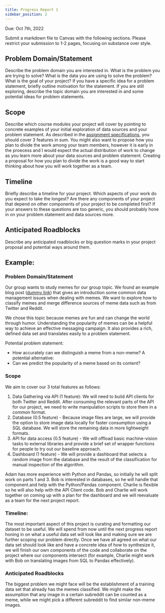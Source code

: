 ```yaml
---
title: Progress Report 1
sidebar_position: 2
---
```


Due: Oct 7th, 2022

Submit a markdown file to Canvas with the following sections. Please restrict your submission to 1-2 pages, focusing on substance over style.

## Problem Domain/Statement

Describe the problem domain you are interested in. What is the problem you are trying to solve? What is the data you are using to solve the problem? What is the goal of your project? If you have a specific idea for a problem statement, briefly outline motivation for the statement. If you are still exploring, describe the topic domain you are interested in and some potential ideas for problem statements.

## Scope
Describe which course modules your project will cover by pointing to concrete examples of your initial exploration of data sources and your problem statement. As described in the [assignment specifications](assignment), you should cover 3 features in sum. You might also want to propose how you plan to divide the work among your team members, however it is early in the proecess and I would expect the actual distribution of work to change as you learn more about your data sources and problem statement. Creating a proposal for how you plan to divide the work is a good way to start thinking about how you will work together as a team.

## Timeline
Briefly describe a timeline for your project. Which aspects of your work do you expect to take the longest? Are there any components of your project that depend on other components of your project to be completed first? If your answers to these questions are too generic, you should probably hone in on your problem statement and data sources more.

## Anticipated Roadblocks

Describe any anticipated roadblocks or big question marks in your project proposal and potential ways around them.

## Example:

### Problem Domain/Statement

Our group wants to study memes for our group topic.  We found an example blog post ([dummy link](https://google.com)) that gives an introduction some common data management issues when dealing with memes. We want to explore how to classify memes and merge difference sources of meme data such as from Twitter and Reddit.

We chose this topic because memes are fun and can change the world through humor. Understanding the popularity of memes can be a helpful way to achieve an effective messaging campaign. It also provides a rich, defined data set and translates easily to a problem statement.

Potential problem statement: 
- How accurately can we distinguish a meme from a non-meme?
A potential alternative:
- Can we predict the popularity of a meme based on its content?

### Scope
We aim to cover our 3 total features as follows:
1. Data Gathering via API (1 feature): We will need to build API clients for both Twitter and Reddit. After consuming the relevant parts of the API for our project, we need to write manipulation scripts to store them in a common format. 
2. Database (0.5 feature) - Because image files are large, we will provide the option to store image data locally for faster consumption using a SQL database. We will store the remaining data in more lightweight formats.
3. API for data access (0.5 feature) - We will offload basic machine-vision tasks to external libraries and provide a brief set of wrapper functions for people to try out our baseline approach.
4. Dashboard (1 feature) - We will provide a dashboard that selects a random image from the database and the result of the classification for manual inspection of the algorithm.

Adam has more experience with Python and Pandas, so initially he will split work on parts 1 and 3. Bob is interested in databases, so he will handle that component.and help with the Python/Pandas component. Charlie is flexible so he will also help with the API Client code. Bob and Charlie will work together on coming up with a plan for the dashboard and we will reevaluate as a team for the next project report.

### Timeline:
The most important aspect of this project is curating and formatting our dataset to be useful. We will spend from now until the next progress report honing in on what a useful data set will look like and making sure we are further scoping our problem directly. Once we have all agreed on what our data set should look like and have a concrete idea of how to synthesize it, we will finish our own components of the code and collaborate on the project where our components intersect (for example, Charlie might work with Bob on translating images from SQL to Pandas effectively).

### Anticipated Roadblocks

The biggest problem we might face will be the establishment of a training data set that already has the memes classified. We might make the assumption that any image in a certain subreddit can be counted as a meme, while we might pick a different subreddit to find similar non-meme images.